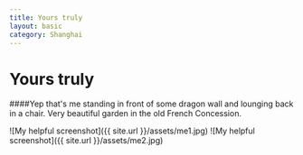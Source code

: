 ```yaml
---
title: Yours truly
layout: basic
category: Shanghai
---
```



Yours truly
===========

####Yep that's me standing in front of some dragon wall and lounging back in a chair. Very beautiful garden in the old French Concession. 

![My helpful screenshot]({{ site.url }}/assets/me1.jpg)
![My helpful screenshot]({{ site.url }}/assets/me2.jpg)

